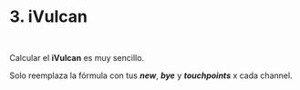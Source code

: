 # 3. iVulcan

<figure><img src="http://luiszorrilla.com/wp-content/uploads/2023/01/Group-79-510x326.png" alt=""><figcaption></figcaption></figure>

<figure><img src="http://luiszorrilla.com/wp-content/uploads/2023/01/Group-78-510x178.png" alt=""><figcaption></figcaption></figure>

Calcular el **iVulcan** es muy sencillo.

Solo reemplaza la fórmula con tus _**new**_, _**bye**_ y _**touchpoints**_ x cada channel.
